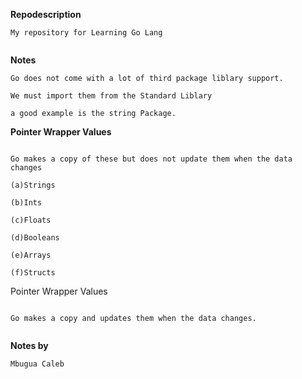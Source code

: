 **Repodescription**

```
My repository for Learning Go Lang


```

**Notes**

```
Go does not come with a lot of third package liblary support.

We must import them from the Standard Liblary

a good example is the string Package.

```

**Pointer Wrapper Values**

```

Go makes a copy of these but does not update them when the data changes

(a)Strings

(b)Ints

(c)Floats

(d)Booleans

(e)Arrays

(f)Structs

```

Pointer Wrapper Values

```

Go makes a copy and updates them when the data changes.


```


**Notes by**
```
Mbugua Caleb

```